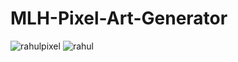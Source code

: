 # MLH-Pixel-Art-Generator

![rahulpixel](https://user-images.githubusercontent.com/83027100/148977926-1bf85437-7af8-4e4b-992d-33fce597fa84.png)
![rahul](https://user-images.githubusercontent.com/83027100/148977931-e16b2dcf-962e-41d3-ba71-2a13fbd6bad2.png)
